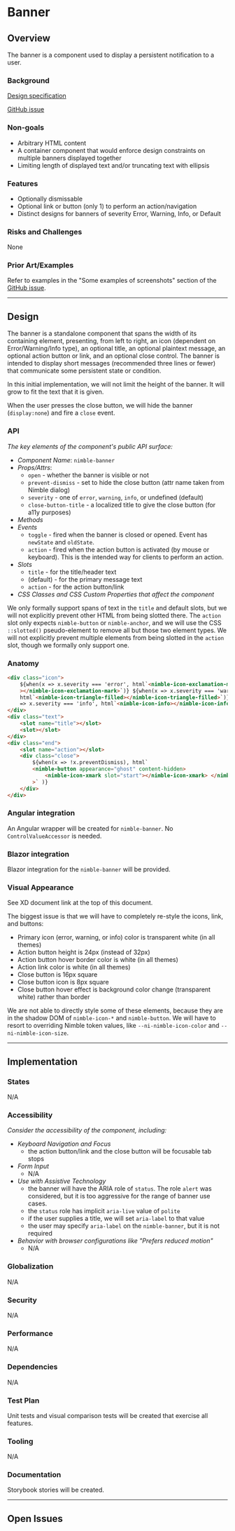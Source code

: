 # Banner

## Overview

The banner is a component used to display a persistent notification to a user.

### Background

[Design specification](https://xd.adobe.com/view/33ffad4a-eb2c-4241-b8c5-ebfff1faf6f6-66ac/screen/29c405f7-08ea-48b6-973f-546970b9dbab/)

[GitHub issue](https://github.com/ni/nimble/issues/305)

### Non-goals

-   Arbitrary HTML content
-   A container component that would enforce design constraints on multiple banners displayed together
-   Limiting length of displayed text and/or truncating text with ellipsis

### Features

-   Optionally dismissable
-   Optional link or button (only 1) to perform an action/navigation
-   Distinct designs for banners of severity Error, Warning, Info, or Default

### Risks and Challenges

None

### Prior Art/Examples

Refer to examples in the "Some examples of screenshots" section of the [GitHub issue](https://github.com/ni/nimble/issues/305).

---

## Design

The banner is a standalone component that spans the width of its containing element, presenting, from left to right, an icon (dependent on Error/Warning/Info type), an optional title, an optional plaintext message, an optional action button or link, and an optional close control. The banner is intended to display short messages (recommended three lines or fewer) that communicate some persistent state or condition.

In this initial implementation, we will not limit the height of the banner. It will grow to fit the text that it is given.

When the user presses the close button, we will hide the banner (`display:none`) and fire a `close` event.

### API

_The key elements of the component's public API surface:_

-   _Component Name_: `nimble-banner`
-   _Props/Attrs_:
    -   `open` - whether the banner is visible or not
    -   `prevent-dismiss` - set to hide the close button (attr name taken from Nimble dialog)
    -   `severity` - one of `error`, `warning`, `info`, or undefined (default)
    -   `close-button-title` - a localized title to give the close button (for a11y purposes)
-   _Methods_
-   _Events_
    -   `toggle` - fired when the banner is closed or opened. Event has `newState` and `oldState`.
    -   `action` - fired when the action button is activated (by mouse or keyboard). This is the intended way for clients to perform an action.
-   _Slots_
    -   `title` - for the title/header text
    -   (default) - for the primary message text
    -   `action` - for the action button/link
-   _CSS Classes and CSS Custom Properties that affect the component_

We only formally support spans of text in the `title` and default slots, but we will not explicitly prevent other HTML from being slotted there. The `action` slot only expects `nimble-button` or `nimble-anchor`, and we will use the CSS `::slotted()` pseudo-element to remove all but those two element types. We will not explicitly prevent multiple elements from being slotted in the `action` slot, though we formally only support one.

### Anatomy

```html
<div class="icon">
    ${when(x => x.severity === 'error', html`<nimble-icon-exclamation-mark
    ></nimble-icon-exclamation-mark>`)} ${when(x => x.severity === 'warning',
    html`<nimble-icon-triangle-filled></nimble-icon-triangle-filled>`)} ${when(x
    => x.severity === 'info', html`<nimble-icon-info></nimble-icon-info>`)}
</div>
<div class="text">
    <slot name="title"></slot>
    <slot></slot>
</div>
<div class="end">
    <slot name="action"></slot>
    <div class="close">
        ${when(x => !x.preventDismiss), html`
        <nimble-button appearance="ghost" content-hidden>
            <nimble-icon-xmark slot="start"></nimble-icon-xmark> </nimble-button
        >` )}
    </div>
</div>
```

### Angular integration

An Angular wrapper will be created for `nimble-banner`. No `ControlValueAccessor` is needed.

### Blazor integration

Blazor integration for the `nimble-banner` will be provided.

### Visual Appearance

See XD document link at the top of this document.

The biggest issue is that we will have to completely re-style the icons, link, and buttons:

-   Primary icon (error, warning, or info) color is transparent white (in all themes)
-   Action button height is 24px (instead of 32px)
-   Action button hover border color is white (in all themes)
-   Action link color is white (in all themes)
-   Close button is 16px square
-   Close button icon is 8px square
-   Close button hover effect is background color change (transparent white) rather than border

We are not able to directly style some of these elements, because they are in the shadow DOM of `nimble-icon-*` and `nimble-button`. We will have to resort to overriding Nimble token values, like `--ni-nimble-icon-color` and `--ni-nimble-icon-size`.

---

## Implementation

### States

N/A

### Accessibility

_Consider the accessibility of the component, including:_

-   _Keyboard Navigation and Focus_
    -   the action button/link and the close button will be focusable tab stops
-   _Form Input_
    -   N/A
-   _Use with Assistive Technology_
    -   the banner will have the ARIA role of `status`. The role `alert` was considered, but it is too aggressive for the range of banner use cases.
    -   the `status` role has implicit `aria-live` value of `polite`
    -   if the user supplies a title, we will set `aria-label` to that value
    -   the user may specify `aria-label` on the `nimble-banner`, but it is not required
-   _Behavior with browser configurations like "Prefers reduced motion"_
    -   N/A

### Globalization

N/A

### Security

N/A

### Performance

N/A

### Dependencies

N/A

### Test Plan

Unit tests and visual comparison tests will be created that exercise all features.

### Tooling

N/A

### Documentation

Storybook stories will be created.

---

## Open Issues
